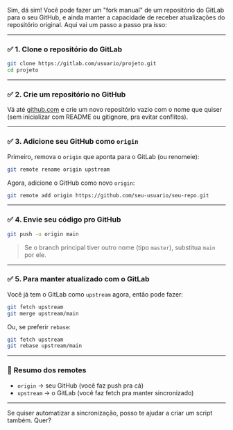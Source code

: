 Sim, dá sim! Você pode fazer um "fork manual" de um repositório do GitLab para o seu GitHub, e ainda manter a capacidade de receber atualizações do repositório original. Aqui vai um passo a passo pra isso:

---

### ✅ **1. Clone o repositório do GitLab**
```bash
git clone https://gitlab.com/usuario/projeto.git
cd projeto
```

---

### ✅ **2. Crie um repositório no GitHub**
Vá até [github.com](https://github.com/) e crie um novo repositório vazio com o nome que quiser (sem inicializar com README ou gitignore, pra evitar conflitos).

---

### ✅ **3. Adicione seu GitHub como `origin`**
Primeiro, remova o `origin` que aponta para o GitLab (ou renomeie):
```bash
git remote rename origin upstream
```

Agora, adicione o GitHub como novo `origin`:
```bash
git remote add origin https://github.com/seu-usuario/seu-repo.git
```

---

### ✅ **4. Envie seu código pro GitHub**
```bash
git push -u origin main
```
> Se o branch principal tiver outro nome (tipo `master`), substitua `main` por ele.

---

### ✅ **5. Para manter atualizado com o GitLab**
Você já tem o GitLab como `upstream` agora, então pode fazer:
```bash
git fetch upstream
git merge upstream/main
```
Ou, se preferir `rebase`:
```bash
git fetch upstream
git rebase upstream/main
```

---

### 🔁 **Resumo dos remotes**
- `origin` → seu GitHub (você faz push pra cá)
- `upstream` → o GitLab (você faz fetch pra manter sincronizado)

---

Se quiser automatizar a sincronização, posso te ajudar a criar um script também. Quer?
